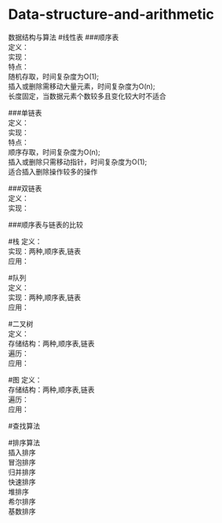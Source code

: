 # Data-structure-and-arithmetic
数据结构与算法
#线性表
###顺序表    
定义：  
实现：  
特点：  
随机存取，时间复杂度为O(1);  
插入或删除需移动大量元素，时间复杂度为O(n);   
长度固定，当数据元素个数较多且变化较大时不适合    

###单链表  
定义：   
实现：     
特点：  
顺序存取，时间复杂度为O(n);  
插入或删除只需移动指针，时间复杂度为O(1);   
适合插入删除操作较多的操作    

###双链表  
定义：   
实现：    

###顺序表与链表的比较

#栈
定义：   
实现：两种,顺序表,链表  
应用：  

#队列  
定义：   
实现：两种,顺序表,链表  
应用：  

#二叉树  
定义：  
存储结构：两种,顺序表,链表   
遍历：  
应用：

#图
定义：  
存储结构：两种,顺序表,链表  
遍历：  
应用： 

#查找算法


#排序算法  
插入排序   
冒泡排序  
归并排序  
快速排序  
堆排序  
希尔排序  
基数排序  







